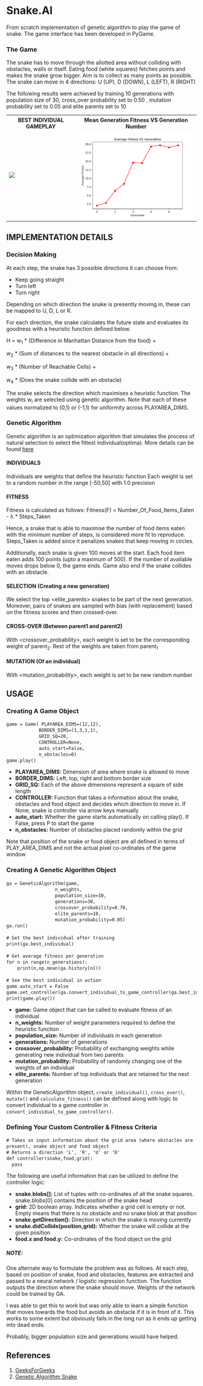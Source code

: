 # Snake.AI

From scratch implementation of genetic algorithm to play the game of snake.
The game interface has been developed in PyGame.


### The Game
The snake has to move through the allotted area without colliding with obstacles, walls or itself.
Eating food (white squares) fetches points and makes the snake grow bigger.
Aim is to collect as many points as possible.
The snake can move in 4 directions: U (UP), D (DOWN), L (LEFT), R (RIGHT)

The following results were achieved by training 10 generations with population size of 30, cross_over probability set to 0.50 , mutation probability set to 0.05 and elite parents set to 10


<table>
  <tr>
    <th>BEST INDIVIDUAL GAMEPLAY</th>
    <th>Mean Generation Fitness VS Generation Number</th>
  <tr>
    <td><img src="https://github.com/tusharsircar95/SnakeAI/blob/master/images/best_individual_gameplay_bw.gif" width="400px"/></td>
    <td><img src="https://github.com/tusharsircar95/SnakeAI/blob/master/images/mean_fitness_plot.png" width="400px"/></td>
  </tr>
</table>

## IMPLEMENTATION DETAILS

### Decision Making
At each step, the snake has 3 possible directions it can choose from:
<ul>
  <li>Keep going straight</li>
  <li>Turn left</li>
  <li>Turn right</li>
</ul>
Depending on which direction the snake is presently moving in, these can be mapped to U, D, L or R.

For each direction, the snake calculates the future state and evaluates its goodness with a heuristic function defined below.


H = w<sub>1</sub> * (Difference in Manhattan Distance from the food) + 

w<sub>2</sub> * (Sum of distances to the nearest obstacle in all directions) + 

w<sub>3</sub> * (Number of Reachable Cells) + 

w<sub>4</sub> * (Does the snake collide with an obstacle)


The snake selects the direction which maximises a heuristic function.
The weights w<sub>i</sub> are selected using genetic algorithm.
Note that each of these values normalized to (0,1) or (-1,1) for uniformity across PLAYAREA_DIMS.

### Genetic Algorithm

Genetic algorithm is an optimization algorithm that simulates the process of natural selection to select the fittest individual(optima). More details can be found <a href="https://www.geeksforgeeks.org/genetic-algorithms/">here</a>

#### INDIVIDUALS
Individuals are weights that define the heuristic function
Each weight is set to a random number in the range [-50,50] with 1.0 precision

#### FITNESS
Fitness is calculated as follows:
Fitness(F) = Number_Of_Food_Items_Eaten - λ  * Steps_Taken

Hence, a snake that is able to maximise the number of food items eaten with the minimum number of steps, is considered more fit to reproduce.
Steps_Taken is added since it penalizes snakes that keep moving in circles.

Additionally, each snake is given 100 moves at the start. Each food item eaten adds 100 points (upto a maximum of 500). If the number of available moves drops below 0, the game ends.
Game also end if the snake collides with an obstacle.

#### SELECTION (Creating a new generation)
We select the top <elite_parents> snakes to be part of the next generation. Moreover, pairs of snakes are sampled with bias (with replacement) based on the fitness scores and then crossed-over.

#### CROSS-OVER (Between parent1 and parent2)
With <crossover_probability>, each weight is set to be the corresponding weight of parent<sub>2</sub>. Rest of the weights are taken from parent<sub>1</sub>

#### MUTATION (Of an individual)
With <mutation_probability>, each weight is set to be new random number

## USAGE

### Creating A Game Object

```
game = Game( PLAYAREA_DIMS=(12,12),
            BORDER_DIMS=(1,3,1,1),
            GRID_SQ=20,
            CONTROLLER=None,
            auto_start=False,
            n_obstacles=0)
game.play()
```
<ul>
  <li><b>PLAYAREA_DIMS:</b> Dimension of area where snake is allowed to move</li>

  <li><b>BORDER_DIMS:</b> Left, top, right and bottom border size</li>

  <li><b>GRID_SQ:</b> Each of the above dimensions represent a square of side length <GRID_SQ></li>
  <li><b>CONTROLLER:</b> Function that takes a information about the snake, obstacles and food object and decides which direction to move in. If None, snake is controller via arrow keys manually</li>
  <li><b>auto_start:</b> Whether the game starts automatically on calling play(). If False, press P to start the game</li>
  <li><b>n_obstacles:</b> Number of obstacles placed randomly within the grid</li>
</ul>

Note that position of the snake or food object are all defined in terms of PLAY_AREA_DIMS and not the actual pixel co-ordinates of the game window

### Creating A Genetic Algorithm Object

```
ga = GeneticAlgorithm(game,
                  n_weights,
                  population_size=10,
                  generations=30,
                  crossover_probability=0.70,
                  elite_parents=10,
                  mutation_probability=0.05)
ga.run()

# Get the best individual after training
print(ga.best_individual)

# Get average fitness per generation
for n in range(n_generations):
    print(n,np.mean(ga.history[n]))

# See the best individual in action
game.auto_start = False
game.set_controller(ga.convert_individual_to_game_controller(ga.best_individual))
print(game.play())

```
<ul>
  <li><b>game:</b> Game object that can be called to evaluate fitness of an individual</li>
  <li><b>n_weights:</b> Number of weight parameters required to define the heuristic function</li>
  <li><b>population_size:</b> Number of individuals in each generation</li>
  <li><b>generations:</b> Number of generations</li>
  <li><b>crossover_probability:</b> Probability of exchanging weights while generating new individual from two parents</li>
  <li><b>mutation_probability:</b> Probability of randomly changing one of the weights of an individual</li>
  <li><b>elite_parents:</b> Number of top individuals that are retained for the next generation</li>
</ul>

Within the GeneticAlgorithm object, `create_individual()`, `cross_over()`, `mutate()` and `calculate_fitness()` can be defined along with logic to convert individual to a game controller in `convert_individual_to_game_controller()`.

### Defining Your Custom Controller & Fitness Criteria

```
# Takes as input information about the grid area (where obstacles are present), snake object and food object
# Returns a direction 'L', 'R', 'U' or 'D'
def controller(snake,food,grid):
  pass
```
The following are useful information that can be utilized to define the controller logic:
<ul>
  <li><b>snake.blobs[]:</b> List of tuples with co-ordinates of all the snake squares. snake.blobs[0] contains the position of the snake head</li>
  <li><b>grid:</b> 2D boolean array. Indicates whether a grid cell is empty or not. Empty means that there is no obstacle and no snake blob at that position</li>
  <li><b>snake.getDirection():</b> Direction in which the snake is moving currently</li>
  <li><b>snake.didCollide(position,grid):</b> Whether the snake will collide at the given position</li>
  <li><b>food.x and food.y:</b> Co-ordinates of the food object on the grid</li>
</ul>


##### NOTE:
One alternate way to formulate the problem was as follows. At each step, based on position of snake, food and obstacles, features are extracted and passed to a neural network / logistic regression function. The function outputs the direction where the snake should move. Weights of the network could be trained by GA.

I was able to get this to work but was only able to learn a simple function that moves towards the food but avoids an obstacle if it is in front of it. This works to some extent but obviously fails in the long run as it ends up getting into dead ends.

Probably, bigger population size and generations would have helped.

## References
<ol>
  <li><a href="https://www.geeksforgeeks.org/genetic-algorithms/">GeeksForGeeks</a></li>
  <li><a href="https://github.com/han-gyeol/Genetic-Algorithm-Snake">Genetic Algorithm Snake</a></li>
</ol>
